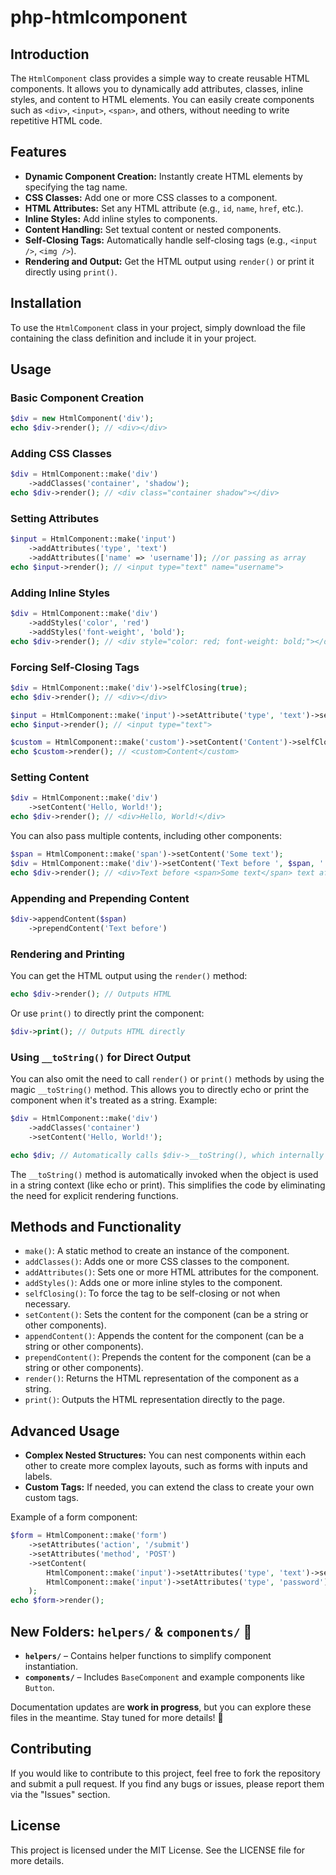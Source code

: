 # php-htmlcomponent

## Introduction
The `HtmlComponent` class provides a simple way to create reusable HTML components. It allows you to dynamically add attributes, classes, inline styles, and content to HTML elements. You can easily create components such as `<div>`, `<input>`, `<span>`, and others, without needing to write repetitive HTML code.

## Features
- **Dynamic Component Creation:** Instantly create HTML elements by specifying the tag name.
- **CSS Classes:** Add one or more CSS classes to a component.
- **HTML Attributes:** Set any HTML attribute (e.g., `id`, `name`, `href`, etc.).
- **Inline Styles:** Add inline styles to components.
- **Content Handling:** Set textual content or nested components.
- **Self-Closing Tags:** Automatically handle self-closing tags (e.g., `<input />`, `<img />`).
- **Rendering and Output:** Get the HTML output using `render()` or print it directly using `print()`.

## Installation
To use the `HtmlComponent` class in your project, simply download the file containing the class definition and include it in your project.

## Usage
### Basic Component Creation
```php
$div = new HtmlComponent('div');
echo $div->render(); // <div></div>
```
### Adding CSS Classes
```php
$div = HtmlComponent::make('div')
    ->addClasses('container', 'shadow');
echo $div->render(); // <div class="container shadow"></div>
```
### Setting Attributes
```php
$input = HtmlComponent::make('input')
    ->addAttributes('type', 'text')
    ->addAttributes(['name' => 'username']); //or passing as array
echo $input->render(); // <input type="text" name="username">
```
### Adding Inline Styles
```php
$div = HtmlComponent::make('div')
    ->addStyles('color', 'red')
    ->addStyles('font-weight', 'bold');
echo $div->render(); // <div style="color: red; font-weight: bold;"></div>
```
### Forcing Self-Closing Tags
```php
$div = HtmlComponent::make('div')->selfClosing(true);
echo $div->render(); // <div></div>

$input = HtmlComponent::make('input')->setAttribute('type', 'text')->selfClosing(true);
echo $input->render(); // <input type="text">

$custom = HtmlComponent::make('custom')->setContent('Content')->selfClosing(false);
echo $custom->render(); // <custom>Content</custom>
```
### Setting Content
```php
$div = HtmlComponent::make('div')
    ->setContent('Hello, World!');
echo $div->render(); // <div>Hello, World!</div>
```
You can also pass multiple contents, including other components:
```php
$span = HtmlComponent::make('span')->setContent('Some text');
$div = HtmlComponent::make('div')->setContent('Text before ', $span, ' text after.');
echo $div->render(); // <div>Text before <span>Some text</span> text after.</div>
```
### Appending and Prepending Content
```php
$div->appendContent($span)
    ->prependContent('Text before')
```
### Rendering and Printing
You can get the HTML output using the `render()` method:
```php
echo $div->render(); // Outputs HTML
```
Or use `print()` to directly print the component:
```php
$div->print(); // Outputs HTML directly
```
### Using `__toString()` for Direct Output
You can also omit the need to call `render()` or `print()` methods by using the magic `__toString()` method. This allows you to directly echo or print the component when it's treated as a string.
Example:
```php
$div = HtmlComponent::make('div')
    ->addClasses('container')
    ->setContent('Hello, World!');

echo $div; // Automatically calls $div->__toString(), which internally calls render()
```
The `__toString()` method is automatically invoked when the object is used in a string context (like echo or print). This simplifies the code by eliminating the need for explicit rendering functions.

## Methods and Functionality
- `make()`: A static method to create an instance of the component.
- `addClasses()`: Adds one or more CSS classes to the component.
- `addAttributes()`: Sets one or more HTML attributes for the component.
- `addStyles()`: Adds one or more inline styles to the component.
- `selfClosing()`: To force the tag to be self-closing or not when necessary.
- `setContent()`: Sets the content for the component (can be a string or other components).
- `appendContent()`: Appends the content for the component (can be a string or other components).
- `prependContent()`: Prepends the content for the component (can be a string or other components).
- `render()`: Returns the HTML representation of the component as a string.
- `print()`: Outputs the HTML representation directly to the page.

## Advanced Usage
- **Complex Nested Structures:** You can nest components within each other to create more complex layouts, such as forms with inputs and labels.
- **Custom Tags:** If needed, you can extend the class to create your own custom tags.

Example of a form component:

```php
$form = HtmlComponent::make('form')
    ->setAttributes('action', '/submit')
    ->setAttributes('method', 'POST')
    ->setContent(
        HtmlComponent::make('input')->setAttributes('type', 'text')->setAttributes('name', 'username'),
        HtmlComponent::make('input')->setAttributes('type', 'password')->setAttributes('name', 'password')
    );
echo $form->render();
```

## New Folders: `helpers/` & `components/` 📂

- **`helpers/`** – Contains helper functions to simplify component instantiation.  
- **`components/`** – Includes `BaseComponent` and example components like `Button`.  

Documentation updates are **work in progress**, but you can explore these files in the meantime. Stay tuned for more details! 🚀

## Contributing
If you would like to contribute to this project, feel free to fork the repository and submit a pull request. If you find any bugs or issues, please report them via the "Issues" section.

## License
This project is licensed under the MIT License. See the LICENSE file for more details.
